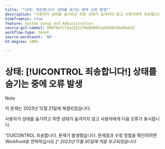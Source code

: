 ```yaml
---
title: '“상태: 죄송합니다! 상태를 숨기는 중에 오류 발생”'
description: “사용자가 상태를 숨기려고 하면 상태가 숨겨지지 않고 사용자에게 죄송합니다 오류가 표시됩니다”
hidefromtoc: true
feature: System Setup and Administration
source-git-commit: 008f8efcf3a21211f0e058051a56dd619e88eb31
workflow-type: tm+mt
source-wordcount: '80'
ht-degree: 100%

---
```



# 상태: [!UICONTROL 죄송합니다!] 상태를 숨기는 중에 오류 발생

>[!NOTE]
>
>이 문제는 2023년 12월 21일에 해결되었습니다.

사용자가 상태를 숨기려고 하면 상태가 숨겨지지 않고 사용자에게 다음 오류가 표시됩니다.

“[!UICONTROL 죄송합니다. 문제가 발생했습니다. 문제점과 수정 방법을 확인하려면 Workfront로 연락하십시오.]“
_2023년 11월 30일에 처음 보고되었습니다._
